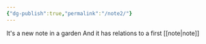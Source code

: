 ```yaml
---
{"dg-publish":true,"permalink":"/note2/"}
---
```




It's a new note in a garden
And it has relations to a first [[note\|note]]